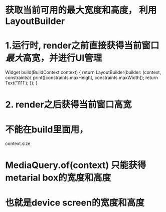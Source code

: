 
 # 获取当前可用的最大宽度和高度， 利用LayoutBuilder
 
 # 1.运行时, render之前直接获得当前窗口*最大*高宽，并进行UI管理
 Widget build(BuildContext context) {
    return LayoutBuilder(builder: (context, constraints){
      print([constraints.maxHeight, constraints.maxWidth]);
      return Text('1111');
    });
  }

  # 2. render之后获得当前窗口高宽
  # 不能在build里面用，
  context.size

  # MediaQuery.of(context) 只能获得metarial box的宽度和高度
  # 也就是device screen的宽度和高度